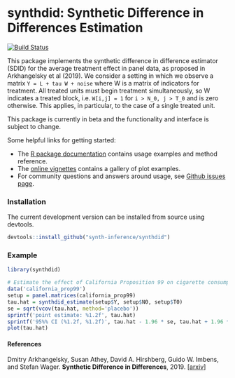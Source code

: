 # synthdid: Synthetic Difference in Differences Estimation

[![Build Status](https://dev.azure.com/grf-labs/synth-inference/_apis/build/status/synth-inference.synthdid?branchName=master)](https://dev.azure.com/grf-labs/synth-inference/_build/latest?definitionId=4&branchName=master)

This package implements the synthetic difference in difference estimator (SDID) for the
average treatment effect in panel data, as proposed in Arkhangelsky et al (2019).
We consider a setting in which we observe a matrix `Y = L + tau W + noise` where W
is a matrix of indicators for treatment.  All treated units must begin treatment simultaneously,
so W indicates a treated block, i.e. `W[i,j] = 1` for `i > N_0, j > T_0` and is zero otherwise.
This applies, in particular, to the case of a single treated unit.

This package is currently in beta and the functionality and interface is subject to change.

Some helpful links for getting started:

- The [R package documentation](https://synth-inference.github.io/synthdid/) contains usage examples and method reference.
- The [online vignettes](https://synth-inference.github.io/synthdid/articles/more-plotting.html) contains a gallery of plot examples.
- For community questions and answers around usage, see [Github issues page](https://github.com/synth-inference/synthdid/issues).

### Installation

The current development version can be installed from source using devtools.

```R
devtools::install_github("synth-inference/synthdid")
```

### Example

```R
library(synthdid)

# Estimate the effect of California Proposition 99 on cigarette consumption
data('california_prop99')
setup = panel.matrices(california_prop99)
tau.hat = synthdid_estimate(setup$Y, setup$N0, setup$T0)
se = sqrt(vcov(tau.hat, method='placebo'))
sprintf('point estimate: %1.2f', tau.hat)
sprintf('95%% CI (%1.2f, %1.2f)', tau.hat - 1.96 * se, tau.hat + 1.96 * se)
plot(tau.hat)
```

#### References
Dmitry Arkhangelsky, Susan Athey, David A. Hirshberg, Guido W. Imbens, and Stefan Wager.
<b>Synthetic Difference in Differences</b>, 2019.
[<a href="https://arxiv.org/abs/1812.09970">arxiv</a>]
